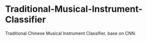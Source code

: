 # Traditional-Musical-Instrument-Classifier
Traditional Chinese Musical Instrument Classifier, base on CNN.
